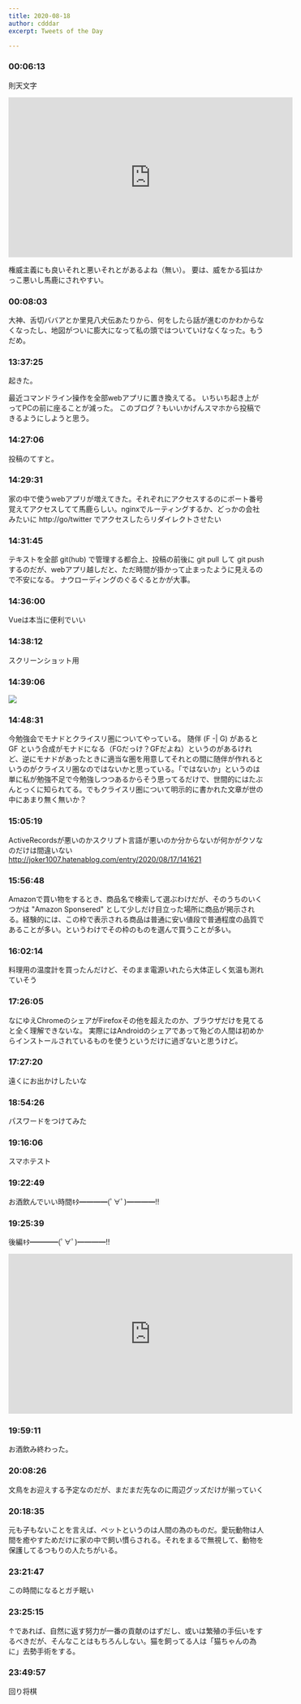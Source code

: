 ```yaml
---
title: 2020-08-18
author: cdddar
excerpt: Tweets of the Day

---
```


### 00:06:13

則天文字

<iframe width="560" height="315" src="https://www.youtube.com/embed/JvtepJZUe90" frameborder="0" allow="accelerometer; autoplay; encrypted-media; gyroscope; picture-in-picture" allowfullscreen></iframe>

権威主義にも良いそれと悪いそれとがあるよね（無い）。
要は、威をかる狐はかっこ悪いし馬鹿にされやすい。

### 00:08:03

大神、舌切ババアとか里見八犬伝あたりから、何をしたら話が進むのかわからなくなったし、地図がついに膨大になって私の頭ではついていけなくなった。もうだめ。

### 13:37:25

起きた。

最近コマンドライン操作を全部webアプリに置き換えてる。
いちいち起き上がってPCの前に座ることが減った。
このブログ？もいいかげんスマホから投稿できるようにしようと思う。

### 14:27:06

投稿のてすと。

### 14:29:31

家の中で使うwebアプリが増えてきた。それぞれにアクセスするのにポート番号覚えてアクセスしてて馬鹿らしい。nginxでルーティングするか、どっかの会社みたいに http://go/twitter でアクセスしたらリダイレクトさせたい

### 14:31:45

テキストを全部 git(hub) で管理する都合上、投稿の前後に git pull して git push するのだが、webアプリ越しだと、ただ時間が掛かって止まったように見えるので不安になる。
ナウローディングのぐるぐるとかが大事。

### 14:36:00

Vueは本当に便利でいい

### 14:38:12

スクリーンショット用

### 14:39:06

![](https://i.imgur.com/um6xFqj.png)

### 14:48:31

今勉強会でモナドとクライスリ圏についてやっている。
随伴 (F -| G) があると GF という合成がモナドになる（FGだっけ？GFだよね）というのがあるけれど、逆にモナドがあったときに適当な圏を用意してそれとの間に随伴が作れるというのがクライスリ圏なのではないかと思っている。「ではないか」というのは単に私が勉強不足で今勉強しつつあるからそう思ってるだけで、世間的にはたぶんとっくに知られてる。でもクライスリ圏について明示的に書かれた文章が世の中にあまり無く無いか？

### 15:05:19

ActiveRecordsが悪いのかスクリプト言語が悪いのか分からないが何かがクソなのだけは間違いない http://joker1007.hatenablog.com/entry/2020/08/17/141621

### 15:56:48

Amazonで買い物をするとき、商品名で検索して選ぶわけだが、そのうちのいくつかは "Amazon Sponsered" として少しだけ目立った場所に商品が掲示される。経験的には、この枠で表示される商品は普通に安い値段で普通程度の品質であることが多い。というわけでその枠のものを選んで買うことが多い。

### 16:02:14

料理用の温度計を買ったんだけど、そのまま電源いれたら大体正しく気温も測れていそう

### 17:26:05

なにゆえChromeのシェアがFirefoxその他を超えたのか、ブラウザだけを見てると全く理解できないな。
実際にはAndroidのシェアであって殆どの人間は初めからインストールされているものを使うというだけに過ぎないと思うけど。

### 17:27:20

遠くにお出かけしたいな

### 18:54:26

パスワードをつけてみた

### 19:16:06

スマホテスト

### 19:22:49

お酒飲んでいい時間ｷﾀ━━━━(ﾟ∀ﾟ)━━━━!!

### 19:25:39

後編ｷﾀ━━━━(ﾟ∀ﾟ)━━━━!!

<iframe width="560" height="315" src="https://www.youtube.com/embed/SeRbSbuYAGE" frameborder="0" allow="accelerometer; autoplay; encrypted-media; gyroscope; picture-in-picture" allowfullscreen></iframe>

### 19:59:11

お酒飲み終わった。

### 20:08:26

文鳥をお迎えする予定なのだが、まだまだ先なのに周辺グッズだけが揃っていく

### 20:18:35

元も子もないことを言えば、ペットというのは人間の為のものだ。愛玩動物は人間を癒やすためだけに家の中で飼い慣らされる。それをまるで無視して、動物を保護してるつもりの人たちがいる。

### 23:21:47

この時間になるとガチ眠い

### 23:25:15

↑であれば、自然に返す努力が一番の貢献のはずだし、或いは繁殖の手伝いをするべきだが、そんなことはもちろんしない。猫を飼ってる人は「猫ちゃんの為に」去勢手術をする。

### 23:49:57

回り将棋
